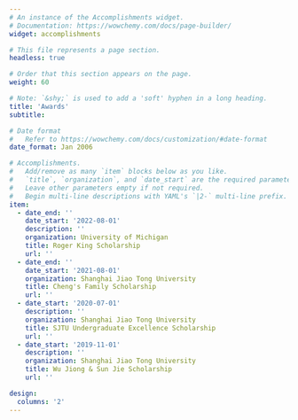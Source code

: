 ```yaml
---
# An instance of the Accomplishments widget.
# Documentation: https://wowchemy.com/docs/page-builder/
widget: accomplishments

# This file represents a page section.
headless: true

# Order that this section appears on the page.
weight: 60

# Note: `&shy;` is used to add a 'soft' hyphen in a long heading.
title: 'Awards'
subtitle:

# Date format
#   Refer to https://wowchemy.com/docs/customization/#date-format
date_format: Jan 2006

# Accomplishments.
#   Add/remove as many `item` blocks below as you like.
#   `title`, `organization`, and `date_start` are the required parameters.
#   Leave other parameters empty if not required.
#   Begin multi-line descriptions with YAML's `|2-` multi-line prefix.
item:
  - date_end: ''
    date_start: '2022-08-01'
    description: ''
    organization: University of Michigan
    title: Roger King Scholarship
    url: ''
  - date_end: ''
    date_start: '2021-08-01'
    organization: Shanghai Jiao Tong University
    title: Cheng's Family Scholarship
    url: ''
  - date_start: '2020-07-01'
    description: ''
    organization: Shanghai Jiao Tong University
    title: SJTU Undergraduate Excellence Scholarship
    url: ''
  - date_start: '2019-11-01'
    description: ''
    organization: Shanghai Jiao Tong University
    title: Wu Jiong & Sun Jie Scholarship
    url: ''

design:
  columns: '2'
---
```

